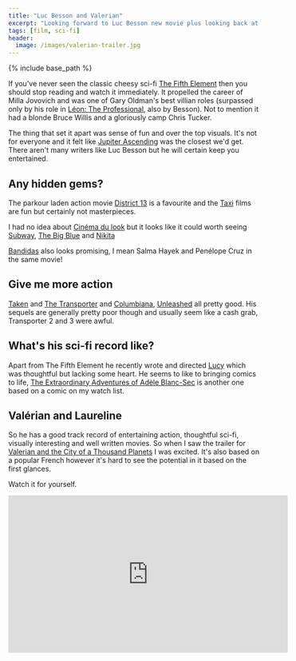 ```yaml
---
title: "Luc Besson and Valerian"
excerpt: "Looking forward to Luc Besson new movie plus looking back at what else he's done"
tags: [film, sci-fi]
header:
  image: /images/valerian-trailer.jpg
---
```


{% include base_path %}

If you've never seen the classic cheesy sci-fi [The Fifth Element](https://en.wikipedia.org/wiki/The_Fifth_Element) then you should stop reading and watch it immediately. It propelled the career of Milla Jovovich and was one of Gary Oldman's best villian roles (surpassed only by his role in [Léon: The Professional](https://en.wikipedia.org/wiki/L%C3%A9on:_The_Professional), also by Besson). Not to mention it had a blonde Bruce Willis and a gloriously camp Chris Tucker.

The thing that set it apart was sense of fun and over the top visuals. It's not for everyone and it felt like [Jupiter Ascending](https://en.wikipedia.org/wiki/Jupiter_Ascending) was the closest we'd get. There aren't many writers like Luc Besson but he will certain keep you entertained. 

## Any hidden gems?
The parkour laden action movie [District 13](https://en.wikipedia.org/wiki/District_13) is a favourite and the [Taxi](https://en.wikipedia.org/wiki/Taxi_(1998_film)) films are fun but certainly not masterpieces. 

I had no idea about [Cinéma du look](https://en.wikipedia.org/wiki/Cin%C3%A9ma_du_look) but it looks like it could worth seeing [Subway](https://en.wikipedia.org/wiki/Subway_(film)), [The Big Blue](https://en.wikipedia.org/wiki/The_Big_Blue) and [Nikita](https://en.wikipedia.org/wiki/Nikita_(film))

[Bandidas](https://en.wikipedia.org/wiki/Bandidas) also looks promising, I mean Salma Hayek and Penélope Cruz in the same movie!

## Give me more action
[Taken](https://en.wikipedia.org/wiki/Taken_(film)) and [The Transporter](https://en.wikipedia.org/wiki/The_Transporter) and [Columbiana](https://en.wikipedia.org/wiki/Colombiana), [Unleashed](https://en.wikipedia.org/wiki/Unleashed_(film)) all pretty good. His sequels are generally pretty poor though and usually seem like a cash grab, Transporter 2 and 3 were awful.

## What's his sci-fi record like?
Apart from The Fifth Element he recently wrote and directed [Lucy](https://en.wikipedia.org/wiki/Lucy_(2014_film)) which was thoughtful but lacking some heart. He seems to like to bringing comics to life, [The Extraordinary Adventures of Adèle Blanc-Sec](https://en.wikipedia.org/wiki/The_Extraordinary_Adventures_of_Ad%C3%A8le_Blanc-Sec_(film)) is another one based on a comic on my watch list.

## Valérian and Laureline
So he has a good track record of entertaining action, thoughtful sci-fi, visually interesting and well written movies. So when I saw the trailer for [Valerian and the City of a Thousand Planets](https://en.wikipedia.org/wiki/Valerian_and_the_City_of_a_Thousand_Planets) I was excited. It's also based on a popular French however it's hard to see the potential in it based on the first glances.

Watch it for yourself.
<iframe width="560" height="315" src="https://www.youtube.com/embed/BszXhUjJz00" frameborder="0" allowfullscreen></iframe>